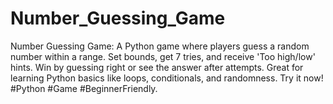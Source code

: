 # Number_Guessing_Game
Number Guessing Game: A Python game where players guess a random number within a range. Set bounds, get 7 tries, and receive 'Too high/low' hints. Win by guessing right or see the answer after attempts. Great for learning Python basics like loops, conditionals, and randomness. Try it now! #Python #Game #BeginnerFriendly.
